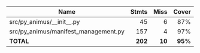 | Name                                   |    Stmts |     Miss |   Cover |
|--------------------------------------- | -------: | -------: | ------: |
| src/py\_animus/\_\_init\_\_.py         |       45 |        6 |     87% |
| src/py\_animus/manifest\_management.py |      157 |        4 |     97% |
|                              **TOTAL** |  **202** |   **10** | **95%** |
